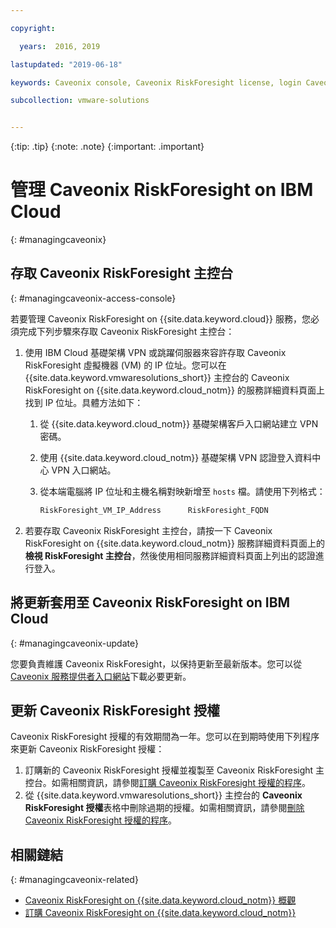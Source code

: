 ```yaml
---

copyright:

  years:  2016, 2019

lastupdated: "2019-06-18"

keywords: Caveonix console, Caveonix RiskForesight license, login Caveonix console

subcollection: vmware-solutions


---
```


{:tip: .tip}
{:note: .note}
{:important: .important}

# 管理 Caveonix RiskForesight on IBM Cloud
{: #managingcaveonix}

## 存取 Caveonix RiskForesight 主控台
{: #managingcaveonix-access-console}

若要管理 Caveonix RiskForesight on {{site.data.keyword.cloud}} 服務，您必須完成下列步驟來存取 Caveonix RiskForesight 主控台：

1. 使用 IBM Cloud 基礎架構 VPN 或跳躍伺服器來容許存取 Caveonix RiskForesight 虛擬機器 (VM) 的 IP 位址。您可以在 {{site.data.keyword.vmwaresolutions_short}} 主控台的 Caveonix RiskForesight on {{site.data.keyword.cloud_notm}} 的服務詳細資料頁面上找到 IP 位址。具體方法如下：
   1. 從 {{site.data.keyword.cloud_notm}} 基礎架構客戶入口網站建立 VPN 密碼。
   2. 使用 {{site.data.keyword.cloud_notm}} 基礎架構 VPN 認證登入資料中心 VPN 入口網站。
   3. 從本端電腦將 IP 位址和主機名稱對映新增至 `hosts` 檔。請使用下列格式：

      ```javascript
      RiskForesight_VM_IP_Address      RiskForesight_FQDN
      ```
2. 若要存取 Caveonix RiskForesight 主控台，請按一下 Caveonix RiskForesight on {{site.data.keyword.cloud_notm}} 服務詳細資料頁面上的**檢視 RiskForesight 主控台**，然後使用相同服務詳細資料頁面上列出的認證進行登入。

## 將更新套用至 Caveonix RiskForesight on IBM Cloud
{: #managingcaveonix-update}

您要負責維護 Caveonix RiskForesight，以保持更新至最新版本。您可以從 [Caveonix 服務提供者入口網站](https://support.caveonix.com)下載必要更新。

## 更新 Caveonix RiskForesight 授權

Caveonix RiskForesight 授權的有效期間為一年。您可以在到期時使用下列程序來更新 Caveonix RiskForesight 授權：
1. 訂購新的 Caveonix RiskForesight 授權並複製至 Caveonix RiskForesight 主控台。如需相關資訊，請參閱[訂購 Caveonix RiskForesight 授權的程序](/docs/services/vmwaresolutions?topic=vmware-solutions-caveonix_license_ordering#caveonix_license_ordering-procedure)。
2. 從 {{site.data.keyword.vmwaresolutions_short}} 主控台的 **Caveonix RiskForesight 授權**表格中刪除過期的授權。如需相關資訊，請參閱[刪除 Caveonix RiskForesight 授權的程序](/docs/services/vmwaresolutions?topic=vmware-solutions-caveonix_license_managing#caveonix_license_managing_procedure-delete)。

## 相關鏈結
{: #managingcaveonix-related}

* [Caveonix RiskForesight on {{site.data.keyword.cloud_notm}} 概觀](/docs/services/vmwaresolutions/services?topic=vmware-solutions-caveonix_considerations)
* [訂購 Caveonix RiskForesight on {{site.data.keyword.cloud_notm}}](/docs/services/vmwaresolutions/services?topic=vmware-solutions-caveonix_ordering)
